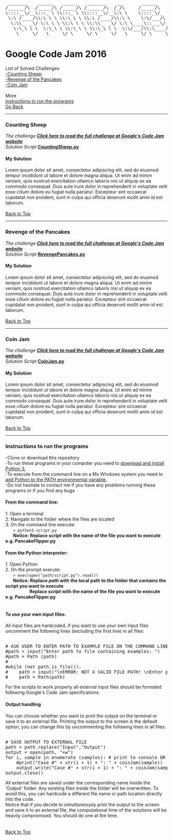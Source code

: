 <pre id="top">

 _______    ______   ______   _______    __       ______       ______   ______   ______   ______       _________  ________   ___ __ __       _____    ______     ____     ______      
/______/\  /_____/\ /_____/\ /______/\  /_/\     /_____/\     /_____/\ /_____/\ /_____/\ /_____/\     /________/\/_______/\ /__//_//_/\     /_____/\ /_____/\   /___/\   /_____/\     
\::::__\/__\:::_ \ \\:::_ \ \\::::__\/__\:\ \    \::::_\/_    \:::__\/ \:::_ \ \\:::_ \ \\::::_\/_    \__.::.__\/\::: _  \ \\::\| \| \ \    \:::_:\ \\:::_ \ \  \_::\ \  \:::__\/     
 \:\ /____/\\:\ \ \ \\:\ \ \ \\:\ /____/\\:\ \    \:\/___/\    \:\ \  __\:\ \ \ \\:\ \ \ \\:\/___/\     /_\::\ \  \::(_)  \ \\:.      \ \       _\:\| \:\ \ \ \   \::\ \  \:\ \____   
  \:\\_  _\/ \:\ \ \ \\:\ \ \ \\:\\_  _\/ \:\ \____\::___\/_    \:\ \/_/\\:\ \ \ \\:\ \ \ \\::___\/_    \:.\::\ \  \:: __  \ \\:.\-/\  \ \     /::_/__ \:\ \ \ \  _\: \ \__\::__::/\  
   \:\_\ \ \  \:\_\ \ \\:\_\ \ \\:\_\ \ \  \:\/___/\\:\____/\    \:\_\ \ \\:\_\ \ \\:\/.:| |\:\____/\    \: \  \ \  \:.\ \  \ \\. \  \  \ \    \:\____/\\:\_\ \ \/__\: \__/\\:\_\:\ \ 
    \_____\/   \_____\/ \_____\/ \_____\/   \_____\/ \_____\/     \_____\/ \_____\/ \____/_/ \_____\/     \_____\/   \__\/\__\/ \__\/ \__\/     \_____\/ \_____\/\________\/ \_____\/                                                                        
</pre>

<h1>Google Code Jam 2016</h1>
List of Solved Challenges<br>
<a href="#sheep">-Counting Sheep</a><br>
<a href="#pancake">-Revenge of the Pancakes</a><br>
<a href="#coinjam">-Coin Jam</a><br>
<!-- <a href="#fractiles">-Fractiles</a><br> -->

<br>
More <br>
<a href="#help">Instructions to run the programs</a> <br>
<a href="https://github.com/yogurt1989/Google-Code-Jam">Go Back</a>
<br>

<hr>
<h3 id="sheep"> Counting Sheep</h3>
<i>The challenge <a href="https://code.google.com/codejam/contest/3264486/dashboard#s=p0"><b>Click here to read the full challenge at Google's Code Jam website</b></a></i> <br>
<i>Solution Script </i> <a href="https://github.com/yogurt1989/Google-Code-Jam/blob/master/2017/PancakeFlipper.py" target="_blank"><b>CountingSheep.py</b></a> <br>
<h4>My Solution</h4>

Lorem ipsum dolor sit amet, consectetur adipiscing elit, sed do eiusmod tempor incididunt ut labore et dolore magna aliqua. Ut enim ad minim veniam, quis nostrud exercitation ullamco laboris nisi ut aliquip ex ea commodo consequat. Duis aute irure dolor in reprehenderit in voluptate velit esse cillum dolore eu fugiat nulla pariatur. Excepteur sint occaecat cupidatat non proident, sunt in culpa qui officia deserunt mollit anim id est laborum.
<br>
<br>
<a href="#top">Back to Top</a> 
<br>

<hr>
<h3 id="pancake">Revenge of the Pancakes</h3>
<i>The challenge <a href="https://code.google.com/codejam/contest/3264486/dashboard#s=p1"><b>Click here to read the full challenge at Google's Code Jam website</b></a></i> <br>
<i>Solution Script </i> <a href="https://github.com/yogurt1989/Google-Code-Jam/blob/master/2016/RevengePancakes.py" target="_blank"><b>RevengePancakes.py</b></a> <br>
<h4>My Solution</h4>
Lorem ipsum dolor sit amet, consectetur adipiscing elit, sed do eiusmod tempor incididunt ut labore et dolore magna aliqua. Ut enim ad minim veniam, quis nostrud exercitation ullamco laboris nisi ut aliquip ex ea commodo consequat. Duis aute irure dolor in reprehenderit in voluptate velit esse cillum dolore eu fugiat nulla pariatur. Excepteur sint occaecat cupidatat non proident, sunt in culpa qui officia deserunt mollit anim id est laborum.
<br>
<br>
<a href="#top">Back to Top</a> 
<br>

<hr>
<h3 id="coinjam">Coin Jam</h3>
<i>The challenge <a href="https://code.google.com/codejam/contest/3264486/dashboard#s=p2"><b>Click here to read the full challenge at Google's Code Jam website</b></a></i> <br>
<i>Solution Script</i> <a href="https://github.com/yogurt1989/Google-Code-Jam/blob/master/2016/CoinJam.py" target="_blank"> <b>CoinJam.py</b></a> <br>
<h4>My Solution</h4>
Lorem ipsum dolor sit amet, consectetur adipiscing elit, sed do eiusmod tempor incididunt ut labore et dolore magna aliqua. Ut enim ad minim veniam, quis nostrud exercitation ullamco laboris nisi ut aliquip ex ea commodo consequat. Duis aute irure dolor in reprehenderit in voluptate velit esse cillum dolore eu fugiat nulla pariatur. Excepteur sint occaecat cupidatat non proident, sunt in culpa qui officia deserunt mollit anim id est laborum.
<br>
<br>
<a href="#top">Back to Top</a> 
<br>

<!--
<hr>
<h3 id="fashion">Fashion Show</h3>
<i>The challenge <a href="https://code.google.com/codejam/contest/3264486/dashboard#s=p3"><b>Click here to read the full challenge at Google's Code Jam website</b></a></i> <br>
<i>Solution Script</i> <a href="https://github.com/yogurt1989/Google-Code-Jam/blob/master/2016/CoinJam.py" target="_blank"><b>CoinJam.py</b></a> <br>
<h4>My Solution</h4>
This was one difficult challenge! To start with, the samples are all given in multiple lines of texts. To solve this I wrote a method format_samples(samples) that formats each sample as a list containing all samples as list of their own following the format [48, 3, ['+', 1, 33], ['+', 1, 34], ['o', 1, 19]], where the first number appearing is n, the second corresponds to m, and then all given models as list, containing style, and row and column coordinate positions respectively.<br>
Once the samples are formatted we can start solving the challenge. The main algorithm fashionShow(stage_layout) takes a stage layout (sample) as an argument. First it stores the values of n and m in independent variables and deletes them from the list, leaving a full list of only models styles and coordinates (if any). For this solution I used two different matrices, the first matrix contains the stage layout, the second matrix contains a list of four booleans that keep track of the possible changes for each model on the stage. To get the first matrix we call the method getStage(n, stage_layout). This method takes a grid of size n x n, a list of m model's position coordinates on the grid (stage layout), and returns the stage as a matrix (list of lists). All empty spaces on the list are completed with the char '-'. Then we proceed to create the second matrix, the method newMatrix (n) returns a new matrix of n x n, that contains no estimations. The neutral value I chose is True, since it is neutral on the logical operator AND, that is to say it will be absorbed when the real estimations are given. Each element of the second matrix corresponds to each model on the first matrix. The second matrix keeps a list (array) of booleans of the form [True,True,True,True], corresponding respectively to the possible states '.', '+', 'x', or 'o'. Once we got our 'empty' matrix it is time to pair it with the given stage, to do this we call the method populateMatrix (n,stage,matrix). This method will iterate both matrices, and call the subroutine refreshMatrix (matrix, row_index, column_index, style) for every model on the stage. The latest method will, update the entire estimation matrix according to the set of rules given on the Fashion Challenge. Note that estimations must be updated from the coordinates of insertion of a model taking into account rows, columns and diagonal lines (which I separated in four different quadrants).
Once we got the stage and the matrix with all possible states, we called the method optimizeStage (n, stage, matrix). This method will go through the stage and now updated matrix, and try to place new models in every open position available that it finds. Obviously, every new model that is inserted must call for the refreshMatrix() method in order to update the estimations. This method conveniently returns the number of insertions that occurred. The final method getPoints (stage) calculates the total points on the stage following the specifications of the challenge. Due to the intrinsic complexity of this challenge, I had to implement methods for printing both matrices, these methods are not part of the final solution but aid me on the resolution of the challenge.
Once we got the stage and the matrix with all possible states, we called the method optimizeStage (n, stage, matrix). This method will go through the stage and now updated matrix, and try to place new models in every open position available that it finds. Obviously, every new model that is inserted must call for the refreshMatrix() method in order to update the estimations. This method conveniently returns the number of insertions that occurred. The final method getPoints (stage) calculates the total points on the stage following the specifications of the challenge. Due to the intrinsic complexity of this challenge, I had to implement methods for printing both matrices, these methods are not part of the final solution but aid me on the resolution of the challenge.
<br>
<br>
<a href="#top">Back to Top</a> 
<br>
-->
<hr>
<h3 id="help">Instructions to run the programs</h3>
-Clone or download this repository<br>
-To run these programs in your computer you need to <a href="https://www.python.org/downloads/">download and install Python 3.</a><br>
-To execute from the command line on a Ms Windows system you need to <a href="https://docs.python.org/2/using/windows.html">add Python to the PATH environmental variable.</a><br>
-Do not hesitate to contact me if you have any problems running these programs or if you find any bugs <br>

<h4>From the command line:</h4>
1. Open a terminal <br>
2. Navigate to the folder where the files are located <br>
3. On the command line execute: <br>
&nbsp &nbsp &nbsp <code>> python3 <i>script</i>.py </code> <br>
&nbsp &nbsp &nbsp <b>Notice: Replace <i>script</i> with the name of the file you want to execute e.g. PancakeFlipper.py</b> <br>

<h4>From the Python interpreter:</h4>
1. Open Python <br>
2. On the prompt execute: <br>
&nbsp &nbsp &nbsp <code>> exec(open("<i>path</i>/<i>script</i>.py").read())</code> <br>
&nbsp &nbsp &nbsp <b>Notice: Replace <i>path</i> with the local path to the folder that contains the script you want to execute</b> <br>
&nbsp &nbsp &nbsp &nbsp &nbsp &nbsp &nbsp &nbsp &nbsp &nbsp<b>Replace <i>script</i> with the name of the file you want to execute e.g. PancakeFlipper.py</b> <br>
<br>
<h4>To use your own input files:</h4>
All input files are hardcoded, if you want to use your own input files uncomment the following lines (excluding the first line) in all files:
<br>
<br>
<pre>
# ASK USER TO ENTER PATH TO EXAMPLE FILE ON THE COMMAND LINE
#path = input("Enter path to file containing examples: ")
#path = Path (path)
#
#while (not path.is_file()):
#    path = input("\nERROR: NOT A VALID FILE PATH! \nEnter path to file containing examples: ")
#    path = Path(path)
</pre>
For the scripts to work properly all external input files should be formated following Google's Code Jam specifications.
<br>

<h4>Output handling</h4>
You can choose whether you want to print the output on the terminal or save it to an external file.
Printing the output to the screen is the default option, you can change this by uncommenting the following lines in all files:
<br>
<br>
<pre>
# SAVE OUTPUT TO EXTERNAL FILE
path = path.replace("Input","Output")
output = open(path, "+w")
for i, sample in enumerate (samples): # print to console OR saved to external file
    #print("Case #" + str(i + 1) + ": " + coinJam(sample))
    output.write("Case #" + str(i + 1) + ": " + coinJam(sample) + "\n")
output.close()
</pre>
All external files are saved under the corresponding name inside the 'Output' folder. Any existing files inside the folder will be overwritten. To avoid this, you can hardcode a different file name or path location directly into the code.<br>
Notice that if you decide to simultaneously print the output to the screen and save it to an external file, the computational time of the solutions will be heavily compromised. You should do one at the time.
<br>

<br>
<br>
<a href="#top">Back to Top</a> 
<br>